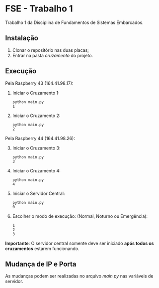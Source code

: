 # FSE - Trabalho 1
Trabalho 1 da Disciplina de Fundamentos de Sistemas Embarcados.

## Instalação

1. Clonar o repositório nas duas placas;
2. Entrar na pasta *cruzamento* do projeto.

## Execução

Pela Raspberry 43 (164.41.98.17):

1. Iniciar o Cruzamento 1:
    ```
    python main.py
    1
    ```
2. Iniciar o Cruzamento 2:
    ```
    python main.py
    2
    ```

Pela Raspberry 44 (164.41.98.26):

3. Iniciar o Cruzamento 3:
    ```
    python main.py
    3
    ```  
4. Iniciar o Cruzamento 4:
    ```
    python main.py
    4
    ```  
5. Iniciar o Servidor Central:
    ```
    python main.py
    0
    ```  

6. Escolher o modo de execução: (Normal, Noturno ou Emergência):
    ```
    1
    2
    3
    ```

**Importante**: O servidor central somente deve ser iniciado **após todos os cruzamentos** estarem funcionando.

## Mudança de IP e Porta

As mudanças podem ser realizadas no arquivo *main.py* nas variáveis de servidor.
